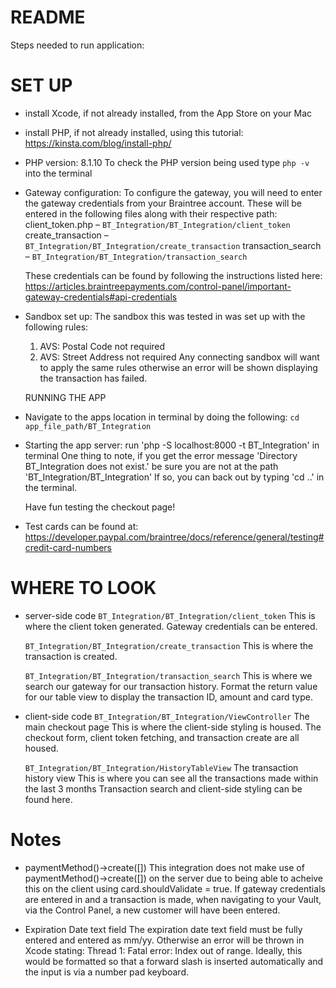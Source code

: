 # README

Steps needed to run application:

# SET UP
* install Xcode, if not already installed, from the App Store on your Mac
* install PHP, if not already installed, using this tutorial:
    https://kinsta.com/blog/install-php/
* PHP version: 8.1.10
    To check the PHP version being used type `php -v` into the terminal

* Gateway configuration:
  To configure the gateway, you will need to enter the gateway credentials from your Braintree account.
  These will be entered in the following files along with their respective path:
        client_token.php – `BT_Integration/BT_Integration/client_token`
        create_transaction – `BT_Integration/BT_Integration/create_transaction`
        transaction_search – `BT_Integration/BT_Integration/transaction_search`
      
  These credentials can be found by following the instructions listed here: https://articles.braintreepayments.com/control-panel/important-gateway-credentials#api-credentials
  
* Sandbox set up:
    The sandbox this was tested in was set up with the following rules:
    1. AVS: Postal Code not required
    2. AVS: Street Address not required
  Any connecting sandbox will want to apply the same rules otherwise an error will be shown displaying the transaction has failed.
  
  RUNNING THE APP
* Navigate to the apps location in terminal by doing the following: `cd app_file_path/BT_Integration`
* Starting the app server: run 'php -S localhost:8000 -t BT_Integration' in terminal
    One thing to note, if you get the error message 'Directory BT_Integration does not exist.' be sure you are not at the path 'BT_Integration/BT_Integration' If so, you can back out by typing 'cd ..' in the terminal.

  Have fun testing the checkout page!
  
* Test cards can be found at: https://developer.paypal.com/braintree/docs/reference/general/testing#credit-card-numbers
  
# WHERE TO LOOK
* server-side code
    `BT_Integration/BT_Integration/client_token`
        This is where the client token generated.
        Gateway credentials can be entered.
        
    `BT_Integration/BT_Integration/create_transaction` 
        This is where the transaction is created.
        
    `BT_Integration/BT_Integration/transaction_search`
        This is where we search our gateway for our transaction history.
        Format the return value for our table view to display the transaction ID, amount and card type.

* client-side code
    `BT_Integration/BT_Integration/ViewController`
        The main checkout page
        This is where the client-side styling is housed.
        The checkout form, client token fetching, and transaction create are all housed.
  
    `BT_Integration/BT_Integration/HistoryTableView`
        The transaction history view
        This is where you can see all the transactions made within the last 3 months
        Transaction search and client-side styling can be found here.

# Notes

* paymentMethod()->create([])
    This integration does not make use of paymentMethod()->create([]) on the server due to being able to acheive this on the client using card.shouldValidate = true. If gateway credentials are entered in and a transaction is made, when navigating to your Vault, via the Control Panel, a new customer will have been entered.

* Expiration Date text field
    The expiration date text field must be fully entered and entered as mm/yy. Otherwise an error will be thrown in Xcode stating: 
        Thread 1: Fatal error: Index out of range. 
    Ideally, this would be formatted so that a forward slash is inserted automatically and the input is via a number pad keyboard.
